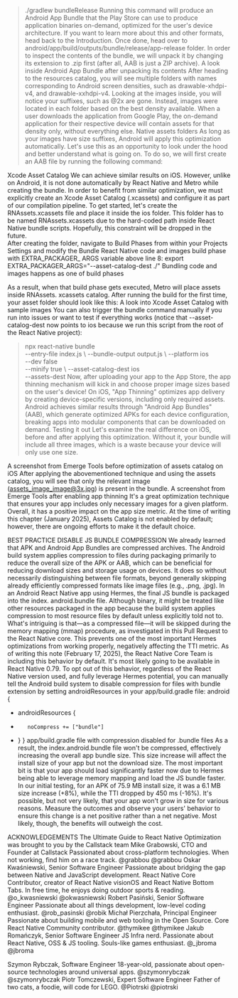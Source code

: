 > ./gradlew bundleRelease
Running this command will produce an Android App Bundle that the Play Store can use to 
produce application binaries on-demand, optimized for the user's device architecture. If you 
want to learn more about this and other formats, head back to the Introduction.
Once  done,  head  over  to android/app/build/outputs/bundle/release/app-release 
folder. In order to inspect the contents of the bundle, we will unpack it by changing its extension 
to .zip first (after all, AAB is just a ZIP archive).
A look inside Android App Bundle after unpacking its contents
After heading to the resources catalog, you will see multiple folders with names corresponding 
to Android screen densities, such as 
drawable-xhdpi-v4, and drawable-xxhdpi-v4. Looking 
at the images inside, you will notice your suffixes, such as @2x are gone. Instead, images were 
located in each folder based on the best density available.
When a user downloads the application from Google Play, the on-demand application for their 
respective device will contain assets for that density only, without everything else.
Native assets folders
As long as your images have size suffixes, Android will apply this optimization automatically. 
Let's use this as an opportunity to look under the hood and better understand what is going on. 
To do so, we will first create an AAB file by running the following command:

Xcode Asset Catalog
We can achieve similar results on iOS. However, unlike on Android, it is not done automatically 
by React Native and Metro while creating the bundle. In order to benefit from similar 
optimization, we must explicitly create an Xcode Asset Catalog (.xcassets) and configure it as 
part of our compilation pipeline.
To get started, let's create the RNAssets.xcassets file and place it inside the ios folder.
This folder has to be named RNAssets.xcassets due to the hard-coded path 
inside React Native bundle scripts. Hopefully, this constraint will be dropped in 
the future.  
After creating the folder, navigate to Build Phases from within your Projects Settings and 
modify the Bundle React Native code and images build phase with EXTRA_PACKAGER_
ARGS variable above line 8:
export EXTRA_PACKAGER_ARGS="--asset-catalog-dest ./"
Bundling code and images happens as one of build phases

As a result, when that build phase gets executed, Metro will place assets inside RNAssets.
xcassets catalog. After running the build for the first time, your asset folder should look 
like this:
A look into Xcode Asset Catalog with sample images
You can also trigger the bundle command manually if you run into issues or want to test if 
everything works (notice that --asset-catalog-dest now points to ios because we run this 
script from the root of the React Native project):
> npx react-native bundle \
  --entry-file index.js \ 
  --bundle-output output.js \ 
  --platform ios \
  --dev false \
  --minify true \ 
  --asset-catalog-dest ios \
  --assets-dest <your-assets-folder>
Now, after uploading your app to the App Store, the app thinning mechanism will kick in and 
choose proper image sizes based on the user's device!
On iOS, "App Thinning" optimizes app delivery by creating device-specific 
versions, including only required assets. Android achieves similar results through 
"Android App Bundles" (AAB), which generate optimized APKs for each device 
configuration, breaking apps into modular components that can be downloaded 
on demand. 
Testing it out
Let's examine the real difference on iOS, before and after applying this optimization. Without 
it, your bundle will include all three images, which is a waste because your device will only use 
one size.

A screenshot from Emerge Tools before optimization of assets catalog on iOS
After applying the abovementioned technique and using the assets catalog, you will see that 
only the relevant image (assets_image_image@3x.jpg) is present in the bundle.
A screenshot from Emerge Tools after enabling app thinning
It's a great optimization technique that ensures your app includes only necessary images for 
a given platform. Overall, it has a positive impact on the app size metric.
At the time of writing this chapter (January 2025), Assets Catalog is not enabled 
by default; however, there are ongoing efforts to make it the default choice.

BEST PRACTICE
DISABLE JS BUNDLE 
COMPRESSION
We already learned that APK and Android App Bundles are compressed archives. The Android 
build system applies compression to files during packaging primarily to reduce the overall size 
of the APK or AAB, which can be beneficial for reducing download sizes and storage usage on 
devices. It does so without necessarily distinguishing between file formats, beyond generally 
skipping already efficiently compressed formats like image files (e.g., .png, .jpg).
In an Android React Native app using Hermes, the final JS bundle is packaged into the index.
android.bundle file. Although binary, it might be treated like other resources packaged in 
the app because the build system applies compression to most resource files by default unless 
explicitly told not to.
What's intriguing is that—as a compressed file—it will be skipped during the memory mapping 
(mmap) procedure, as investigated in this Pull Request to the React Native core. This prevents 
one of the most important Hermes optimizations from working properly, negatively affecting 
the TTI metric.
As of writing this note (February 17, 2025), the React Native Core Team is 
including this behavior by default. It's most likely going to be available in React 
Native 0.79.
To opt out of this behavior, regardless of the React Native version used, and fully leverage 
Hermes potential, you can manually tell the Android build system to disable compression for 
files with 
bundle extension by setting androidResources in your app/build.gradle file:
android {
 +    androidResources {

+        noCompress += ["bundle"]
 +    }
  }
app/build.gradle file with compression disabled for .bundle files
As a result, the index.android.bundle file won't be compressed, effectively increasing the 
overall app bundle size. This size increase will affect the install size of your app but not the 
download size. The most important bit is that your app should load significantly faster now 
due to Hermes being able to leverage memory mapping and load the JS bundle faster. In our 
initial testing, for an APK of 75.9 MB install size, it was a 6.1 MB size increase (+8%), while the 
TTI dropped by 450 ms (-16%).
It's possible, but not very likely, that your app won't grow in size for various reasons. Measure 
the outcomes and observe your users' behavior to ensure this change is a net positive rather 
than a net negative. Most likely, though, the benefits will outweigh the cost.

ACKNOWLEDGEMENTS
The Ultimate Guide to React Native Optimization 
was brought to you by the Callstack team
Mike Grabowski, CTO and Founder at Callstack
Passionated about cross-platform technologies. When not working, find him on a race track.
 @grabbou     @grabbou
Oskar Kwaśniewski, Senior Software Engineer
Passionate about bridging the gap between Native and JavaScript development. React Native 
Core Contributor, creator of React Native visionOS and React Native Bottom Tabs. In free 
time, he enjoys doing outdoor sports & reading. 
 @o_kwasniewski     @okwasniewski
Robert Pasiński, Senior Software Engineer
Passionate about all things development, low-level coding enthusiast.
 @rob_pasinski    @robik
Michał Pierzchała, Principal Engineer
Passionate about building mobile and web tooling in the Open Source. Core React Native 
Community contributor.
 @thymikee    @thymikee
Jakub Romańczyk, Senior Software Engineer
JS Infra nerd. Passionate about React Native, OSS & JS tooling. Souls-like games enthusiast.
 @_jbroma    @jbroma

Szymon Rybczak, Software Engineer
18-year-old, passionate about open-source technologies around universal apps. 
 @szymonrybczak    @szymonrybczak
Piotr Tomczewski, Expert Software Engineer
Father of two cats, a foodie, will code for LEGO.
 @Piotrski    @piotrski